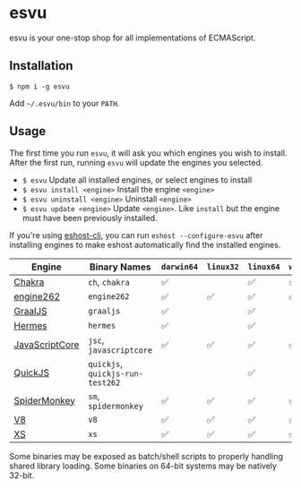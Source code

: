 # esvu

esvu is your one-stop shop for all implementations of ECMAScript.

## Installation

```
$ npm i -g esvu
```

Add `~/.esvu/bin` to your `PATH`.

## Usage

The first time you run `esvu`, it will ask you which engines you wish to
install. After the first run, running `esvu` will update the engines you
selected.

- `$ esvu`
  Update all installed engines, or select engines to install
- `$ esvu install <engine>`
  Install the engine `<engine>`
- `$ esvu uninstall <engine>`
  Uninstall `<engine>`
- `$ esvu update <engine>`
  Update `<engine>`. Like `install` but the engine must have been previously
  installed.

If you're using [eshost-cli][], you can run `eshost --configure-esvu` after
installing engines to make eshost automatically find the installed engines.

| Engine             | Binary Names                     | `darwin64` | `linux32` | `linux64` | `win32` | `win64` |
|--------------------|----------------------------------|------------|-----------|-----------|---------|---------|
| [Chakra][]         | `ch`, `chakra`                   | ✅         |           | ✅        | ✅      | ✅      |
| [engine262][]      | `engine262`                      | ✅         | ✅        | ✅        | ✅      | ✅      |
| [GraalJS][]        | `graaljs`                        | ✅         |           | ✅        |         | ✅      |
| [Hermes][]         | `hermes`                         | ✅         |           | ✅        |         | ✅      |
| [JavaScriptCore][] | `jsc`, `javascriptcore`          | ✅         | ✅        | ✅        | ✅      | ✅      |
| [QuickJS][]        | `quickjs`, `quickjs-run-test262` |            |           | ✅        |         |         |
| [SpiderMonkey][]   | `sm`, `spidermonkey`             | ✅         | ✅        | ✅        | ✅      | ✅      |
| [V8][]             | `v8`                             | ✅         | ✅        | ✅        | ✅      | ✅      |
| [XS][]             | `xs`                             | ✅         | ✅        | ✅        | ✅      | ✅      |

Some binaries may be exposed as batch/shell scripts to properly handling shared library loading. Some binaries on
64-bit systems may be natively 32-bit.

[eshost-cli]: https://github.com/bterlson/eshost-cli
[Chakra]: https://github.com/microsoft/chakracore
[engine262]: https://engine262.js.org
[GraalJS]: https://github.com/graalvm/graaljs
[Hermes]: https://hermesengine.dev
[JavaScriptCore]: https://developer.apple.com/documentation/javascriptcore
[QuickJS]: https://bellard.org/quickjs/
[SpiderMonkey]: https://developer.mozilla.org/en-US/docs/Mozilla/Projects/SpiderMonkey
[V8]: https://v8.dev
[XS]: https://www.moddable.com/
